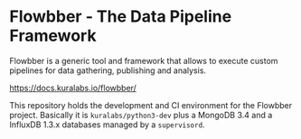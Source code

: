 Flowbber - The Data Pipeline Framework
======================================

Flowbber is a generic tool and framework that allows to execute custom
pipelines for data gathering, publishing and analysis.

https://docs.kuralabs.io/flowbber/

This repository holds the development and CI environment for the Flowbber
project. Basically it is ``kuralabs/python3-dev`` plus a MongoDB 3.4 and a
InfluxDB 1.3.x databases managed by a ``supervisord``.

